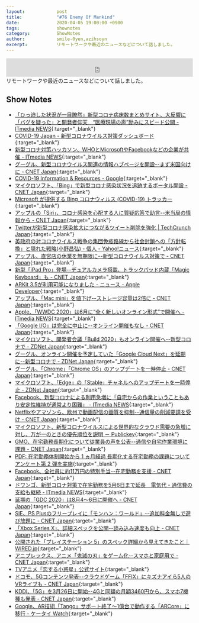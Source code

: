 ```yaml
---
layout:            post
title:             "#76 Enemy Of Mankind"
date:              2020-04-05 19:00:00 +0900
tags:              shownotes
category:          ShowNotes
author:            smile-0yen,azihsoyn
excerpt:           リモートワークや最近のニュースなどについて話しました。
---
```

<iframe width="100%" height="50" scrolling="no" frameborder="no" src="https://w.soundcloud.com/player/?url=https%3A//api.soundcloud.com/tracks/791412319&color=%23ff5500&auto_play=false&hide_related=false&show_comments=false&show_user=true&show_reposts=false&show_teaser=false&visual=false&show_artwork=false&default_height=75"></iframe>
リモートワークや最近のニュースなどについて話しました。

## Show Notes
- [「ひっ迫した状況が一目瞭然」新型コロナ病床数まとめサイト、大反響に「バグを疑った」と開発者仰天　“医療現場の声”励みにスピード公開 \- ITmedia NEWS](https://www.itmedia.co.jp/news/articles/2003/26/news112.html){:target="_blank"}
- [COVID\-19 Japan \- 新型コロナウイルス対策ダッシュボード](https://www.stopcovid19.jp/){:target="_blank"}
- [新型コロナ対策ハッカソン、WHOとMicrosoftやFacebookなどの企業が共催 \- ITmedia NEWS](https://www.itmedia.co.jp/news/articles/2003/26/news063.html){:target="_blank"}
- [グーグル、新型コロナウイルス関連の情報ハブページを開設\-\-まず米国向けに \- CNET Japan](https://japan.cnet.com/article/35151232/){:target="_blank"}
- [COVID\-19 Information & Resources \- Google](https://www.google.com/covid19/){:target="_blank"}
- [マイクロソフト、「Bing」で新型コロナ感染状況を追跡するポータル開設 \- CNET Japan](https://japan.cnet.com/article/35150934/){:target="_blank"}
- [Microsoft が提供する Bing コロナウィルス \(COVID\-19\) トラッカー](https://www.bing.com/covid){:target="_blank"}
- [アップルの「Siri」、コロナ感染を心配する人に質疑応答で助言\-\-米当局の情報から \- CNET Japan](https://japan.cnet.com/article/35151178/){:target="_blank"}
- [Twitterが新型コロナ感染拡大につながるツイート削除を強化 \| TechCrunch Japan](https://jp.techcrunch.com/2020/03/20/2020-03-18-twitter-coronavirus-covid-19-misinformation-policy/){:target="_blank"}
- [英政府の対コロナウイルス戦争の集団免疫路線から社会封鎖への「方針転換」と隠れた戦略\(小野昌弘\) \- 個人 \- Yahoo\!ニュース](https://news.yahoo.co.jp/byline/onomasahiro/20200321-00168922/){:target="_blank"}
- [アップル、直営店の休業を無期限に\-\-新型コロナウイルス対策で \- CNET Japan](https://japan.cnet.com/article/35150982/){:target="_blank"}
- [新型「iPad Pro」登場\-\-デュアルカメラ搭載、トラックパッド内蔵「Magic Keyboard」も \- CNET Japan](https://japan.cnet.com/article/35151053/){:target="_blank"}
- [ARKit 3\.5が利用可能になりました \- ニュース \- Apple Developer](https://developer.apple.com/jp/news/?id=03242020a){:target="_blank"}
- [アップル、「Mac mini」を値下げ\-\-ストレージ容量は2倍に \- CNET Japan](https://japan.cnet.com/article/35151058/){:target="_blank"}
- [Apple、「WWDC 2020」は6月に“全く新しいオンライン形式”で開催へ \- ITmedia NEWS](https://www.itmedia.co.jp/news/articles/2003/14/news014.html){:target="_blank"}
- [「Google I/O」は完全に中止に\-\-オンライン開催もなし \- CNET Japan](https://japan.cnet.com/article/35151166/){:target="_blank"}
- [マイクロソフト、開発者会議「Build 2020」もオンライン開催へ\-\-新型コロナで \- ZDNet Japan](https://japan.zdnet.com/article/35150780/){:target="_blank"}
- [グーグル、オンライン開催を予定していた「Google Cloud Next」を延期に\-\-新型コロナで \- ZDNet Japan](https://japan.zdnet.com/article/35151017/){:target="_blank"}
- [グーグル、「Chrome」「Chrome OS」のアップデートを一時停止 \- CNET Japan](https://japan.cnet.com/article/35151075/){:target="_blank"}
- [マイクロソフト、「Edge」の「Stable」チャネルへのアップデートを一時停止 \- ZDNet Japan](https://japan.zdnet.com/article/35151258/){:target="_blank"}
- [Facebook、新型コロナによる利用急増に「自宅からの作業ということもあり安定性維持が通常より困難」 \- ITmedia NEWS](https://www.itmedia.co.jp/news/articles/2003/25/news080.html){:target="_blank"}
- [Netflixやアマゾンら、欧州で動画配信の画質を抑制\-\-通信量の削減要請を受け \- CNET Japan](https://japan.cnet.com/article/35151184/){:target="_blank"}
- [マイクロソフト、新型コロナウイルスによる世界的なクラウド需要の急増に対し、万が一のときの優先順位を説明 － Publickey](https://www.publickey1.jp/blog/20/post_276.html){:target="_blank"}
- [GMO、在宅勤務長期化について従業員の声を公表\-\-通信や自宅作業環境に課題 \- CNET Japan](https://japan.cnet.com/article/35150978/){:target="_blank"}
- [PDF: 在宅勤務体制開始から 1 ヵ月経過 長期化する在宅勤務の課題についてアンケート第 2 弾を実施](https://www.gmo.jp/pdf/news/gmo_news_6713.pdf){:target="_blank"}
- [Facebook、全社員に約11万円の特別手当\-\-在宅勤務を支援 \- CNET Japan](https://japan.cnet.com/article/35151001/){:target="_blank"}
- [ドワンゴ、新型コロナ対策で在宅勤務を5月6日まで延長　電気代・通信費の支給も継続 \- ITmedia NEWS](https://www.itmedia.co.jp/news/articles/2003/25/news093.html){:target="_blank"}
- [延期の「GDC 2020」は8月4～6日に開催へ \- CNET Japan](https://japan.cnet.com/article/35151167/){:target="_blank"}
- [SIE、PS Plusのフリープレイに「モンハン：ワールド」\-\-追加料金無しで遊び放題に \- CNET Japan](https://japan.cnet.com/article/35151049/){:target="_blank"}
- [「Xbox Series X」、詳細スペックを公開\-\-読み込み速度も向上 \- CNET Japan](https://japan.cnet.com/article/35150924/){:target="_blank"}
- [公開された「プレイステーション 5」のスペック詳細から見えてきたこと｜WIRED\.jp](https://wired.jp/2020/03/19/sony-playstation-5-specs-ssd-and-backward-compatibility/){:target="_blank"}
- [アニプレックス、アニメ「鬼滅の刃」をゲーム化\-\-スマホと家庭用で \- CNET Japan](https://japan.cnet.com/article/35150868/){:target="_blank"}
- [TVアニメ「恋する小惑星」公式サイト](http://koiastv.com/){:target="_blank"}
- [ドコモ、5Gコンテンツ発表\-\-クラウドゲーム「FFIX」にキズナアイら5人のVRライブも \- CNET Japan](https://japan.cnet.com/article/35151025/){:target="_blank"}
- [KDDI、「5G」を3月26日に開始\-\-4Gと同額の月額3460円から、スマホ7機種も発表 \- CNET Japan](https://japan.cnet.com/article/35151197/){:target="_blank"}
- [Google、AR技術「Tango」サポート終了～1億台で動作する「ARCore」に移行 \- ケータイ Watch](https://k-tai.watch.impress.co.jp/docs/news/1097947.html){:target="_blank"}
